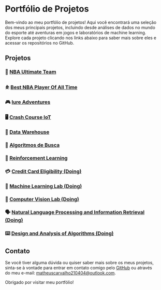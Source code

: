 # Portfólio de Projetos

Bem-vindo ao meu portfólio de projetos! Aqui você encontrará uma seleção dos meus principais projetos, incluindo desde análises de dados no mundo do esporte até aventuras em jogos e laboratórios de machine learning. Explore cada projeto clicando nos links abaixo para saber mais sobre eles e acessar os repositórios no GitHub.

## Projetos

### 🏀 [NBA Ultimate Team](https://github.com/MatCarvalho21/NBA_ultimate_team.py)

### ⛹️ [Best NBA Player Of All Time](https://github.com/MatCarvalho21/best_nba_player_of_all_time)

### 🎮 [Iure Adventures](https://github.com/LuuSamp/Iure_Adventures)

### 🖥️ [Crash Course IoT](https://github.com/MatCarvalho21/CrashCourse_IoT)

### 🎲 [Data Warehouse](https://github.com/MatCarvalho21/SQL)

### 🔎 [Algoritmos de Busca](https://github.com/scrocha/algoritmos-ED/tree/main)

### 🎁 [Reinforcement Learning](https://github.com/MatCarvalho21/ReinforcementLearning)

### 💳 [Credit Card Eligibility (Doing)](https://github.com/MatCarvalho21/CreditCardEligibility)

### 🤖 [Machine Learning Lab (Doing)](https://github.com/MatCarvalho21/MachineLearningLab)

### 👀 [Computer Vision Lab (Doing)](https://github.com/MatCarvalho21/ComputerVisionLab)

### 🗣️ [Natural Language Processing and Information Retrieval (Doing)](https://github.com/MatCarvalho21/NLP_InfoRetrielval)

### ⌨️ [Design and Analysis of Algorithms (Doing)](https://github.com/MatCarvalho21/PAA)

## Contato

Se você tiver alguma dúvida ou quiser saber mais sobre os meus projetos, sinta-se à vontade para entrar em contato comigo pelo [GitHub](https://github.com/MatCarvalho21) ou através do meu e-mail: matheuscarvalho210404@outlook.com.

Obrigado por visitar meu portfólio!
